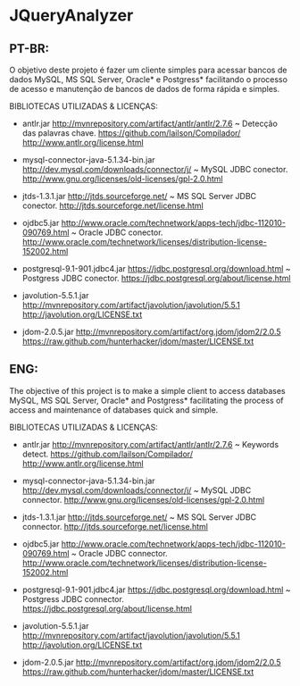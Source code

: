 # JQueryAnalyzer

PT-BR:
------
O objetivo deste projeto é fazer um cliente simples para acessar bancos de dados MySQL, MS SQL Server, Oracle* e Postgress* facilitando o processo de acesso e manutenção de bancos de dados de forma rápida e simples.

BIBLIOTECAS UTILIZADAS & LICENÇAS:
* antlr.jar
http://mvnrepository.com/artifact/antlr/antlr/2.7.6															~ Detecção das palavras chave.
https://github.com/lailson/Compilador/
		http://www.antlr.org/license.html

* mysql-connector-java-5.1.34-bin.jar
http://dev.mysql.com/downloads/connector/j/ 																		~ MySQL JDBC conector.
		http://www.gnu.org/licenses/old-licenses/gpl-2.0.html

* jtds-1.3.1.jar
http://jtds.sourceforge.net/ 																										~ MS SQL Server JDBC conector.
		http://jtds.sourceforge.net/license.html

* ojdbc5.jar
http://www.oracle.com/technetwork/apps-tech/jdbc-112010-090769.html 						~ Oracle JDBC conector.
    http://www.oracle.com/technetwork/licenses/distribution-license-152002.html

* postgresql-9.1-901.jdbc4.jar
https://jdbc.postgresql.org/download.html																				~ Postgress JDBC conector.
		https://jdbc.postgresql.org/about/license.html

* javolution-5.5.1.jar
http://mvnrepository.com/artifact/javolution/javolution/5.5.1
		http://javolution.org/LICENSE.txt

* jdom-2.0.5.jar
http://mvnrepository.com/artifact/org.jdom/jdom2/2.0.5
		https://raw.github.com/hunterhacker/jdom/master/LICENSE.txt



ENG:
------
The objective of this project is to make a simple client to access databases MySQL, MS SQL Server, Oracle* and Postgress* facilitating the process of access and maintenance of databases quick and simple.

BIBLIOTECAS UTILIZADAS & LICENÇAS:
* antlr.jar
http://mvnrepository.com/artifact/antlr/antlr/2.7.6															~ Keywords detect.
https://github.com/lailson/Compilador/
		http://www.antlr.org/license.html

* mysql-connector-java-5.1.34-bin.jar
http://dev.mysql.com/downloads/connector/j/ 																		~ MySQL JDBC connector.
		http://www.gnu.org/licenses/old-licenses/gpl-2.0.html

* jtds-1.3.1.jar
http://jtds.sourceforge.net/ 																										~ MS SQL Server JDBC connector.
		http://jtds.sourceforge.net/license.html

* ojdbc5.jar
http://www.oracle.com/technetwork/apps-tech/jdbc-112010-090769.html 						~ Oracle JDBC connector.
    http://www.oracle.com/technetwork/licenses/distribution-license-152002.html

* postgresql-9.1-901.jdbc4.jar
https://jdbc.postgresql.org/download.html																				~ Postgress JDBC connector.
		https://jdbc.postgresql.org/about/license.html

* javolution-5.5.1.jar
http://mvnrepository.com/artifact/javolution/javolution/5.5.1
		http://javolution.org/LICENSE.txt

* jdom-2.0.5.jar
http://mvnrepository.com/artifact/org.jdom/jdom2/2.0.5
		https://raw.github.com/hunterhacker/jdom/master/LICENSE.txt

